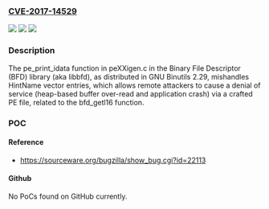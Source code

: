 ### [CVE-2017-14529](https://cve.mitre.org/cgi-bin/cvename.cgi?name=CVE-2017-14529)
![](https://img.shields.io/static/v1?label=Product&message=n%2Fa&color=blue)
![](https://img.shields.io/static/v1?label=Version&message=n%2Fa&color=blue)
![](https://img.shields.io/static/v1?label=Vulnerability&message=n%2Fa&color=brighgreen)

### Description

The pe_print_idata function in peXXigen.c in the Binary File Descriptor (BFD) library (aka libbfd), as distributed in GNU Binutils 2.29, mishandles HintName vector entries, which allows remote attackers to cause a denial of service (heap-based buffer over-read and application crash) via a crafted PE file, related to the bfd_getl16 function.

### POC

#### Reference
- https://sourceware.org/bugzilla/show_bug.cgi?id=22113

#### Github
No PoCs found on GitHub currently.

